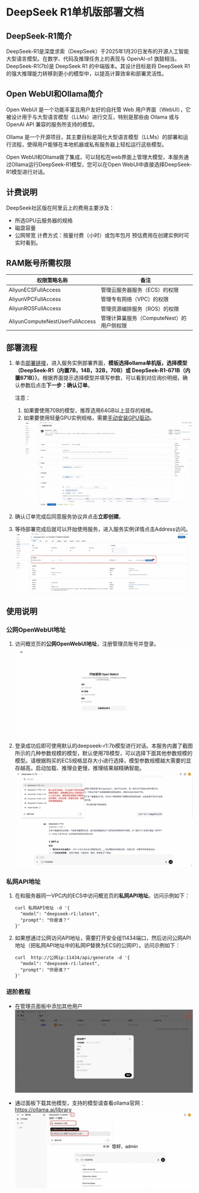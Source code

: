 # DeepSeek R1单机版部署文档

## DeepSeek-R1简介
DeepSeek-R1是深度求索（DeepSeek）于2025年1月20日发布的开源人工智能大型语言模型。在数学、代码及推理任务上的表现与 OpenAI-o1 旗鼓相当。 DeepSeek-R1(7b)是 DeepSeek R1 的中端版本。其设计目标是将 DeepSeek R1 的强大推理能力转移到更小的模型中，以提高计算效率和部署灵活性。
## Open WebUI和Ollama简介

Open WebUI 是一个功能丰富且用户友好的自托管 Web 用户界面（WebUI），它被设计用于与大型语言模型（LLMs）进行交互，特别是那些由 Ollama 或与 OpenAI API 兼容的服务所支持的模型。

Ollama 是一个开源项目，其主要目标是简化大型语言模型（LLMs）的部署和运行流程，使得用户能够在本地机器或私有服务器上轻松运行这些模型。

Open WebUI和Ollama做了集成，可以轻松在web界面上管理大模型，本服务通过Ollama运行DeepSeek-R1模型，您可以在Open WebUI中直接选择DeepSeek-R1模型进行对话。

## 计费说明
DeepSeek社区版在阿里云上的费用主要涉及：
* 所选GPU云服务器的规格
* 磁盘容量
* 公网带宽
计费方式：按量付费（小时）或包年包月
预估费用在创建实例时可实时看到。


## RAM账号所需权限

| 权限策略名称                          | 备注                     |
|---------------------------------|------------------------|
| AliyunECSFullAccess             | 管理云服务器服务（ECS）的权限       |
| AliyunVPCFullAccess             | 管理专有网络（VPC）的权限         |
| AliyunROSFullAccess             | 管理资源编排服务（ROS）的权限       |
| AliyunComputeNestUserFullAccess | 管理计算巢服务（ComputeNest）的用户侧权限 |


## 部署流程

1. 单击[部署链接](https://computenest.console.aliyun.com/service/instance/create/cn-hangzhou?type=user&ServiceName=DeepSeek%20R1)，进入服务实例部署界面，**模板选择ollama单机版，选择模型（DeepSeek-R1（内置7B，14B，32B，70B）或 DeepSeek-R1-671B（内置671B））**。根据界面提示选择模型并填写参数，可以看到对应询价明细，确认参数后点击**下一步：确认订单**。

    注意：
    1. 如果要使用70B的模型，推荐选用64GB以上显存的规格。
    2. 如果要使用轻量GPU实例规格，需要[手动安装GPU驱动](https://help.aliyun.com/zh/egs/user-guide/use-cloud-assistant-to-automatically-install-and-upgrade-grid-drivers?spm=a2c4g.11186623.help-menu-155040.d_1_5_2_1.25e67263aaXPzl)。
    ![deploy.png](1.jpg)

2. 确认订单完成后同意服务协议并点击**立即创建**。

3. 等待部署完成后就可以开始使用服务，进入服务实例详情点击Address访问。
    ![result.png](3.jpg)

## 使用说明
### 公网OpenWebUI地址
1. 访问概览页的**公网OpenWebUI地址**，注册管理员账号并登录。
    ![longin.png](4.jpg)

2. 登录成功后即可使用默认的deepseek-r1:7b模型进行对话。本服务内置了截图所示的几种参数规模的模型，默认使用7B模型，可以选择下面其他参数规模的模型。请根据购买的ECS规格显存大小进行选择，模型参数规模越大需要的显存越高，启动加载、推理会更慢，推理结果越精确智能。
    ![chat.png](5.jpg)

### 私网API地址
1. 在和服务器同一VPC内的ECS中访问概览页的**私网API地址**。访问示例如下：
    ```shell
    curl 私网API地址 -d '{
      "model": "deepseek-r1:latest",
      "prompt": "你是谁？"
    }'
    ```
2. 如果想通过公网访问API地址，需要打开安全组11434端口，然后访问公网API地址（把私网API地址中的私网IP替换为ECS的公网IP）。访问示例如下：
    ```shell
    curl  http://公网ip:11434/api/generate -d '{
      "model": "deepseek-r1:latest",
      "prompt": "你是谁？"
    }'
    ```

### 进阶教程

- 在管理员面板中添加其他用户
    ![user.png](6.jpg)

- 通过面板下载其他模型，支持的模型请查看ollama官网：https://ollama.ai/library
    ![model.png](7.jpg)

